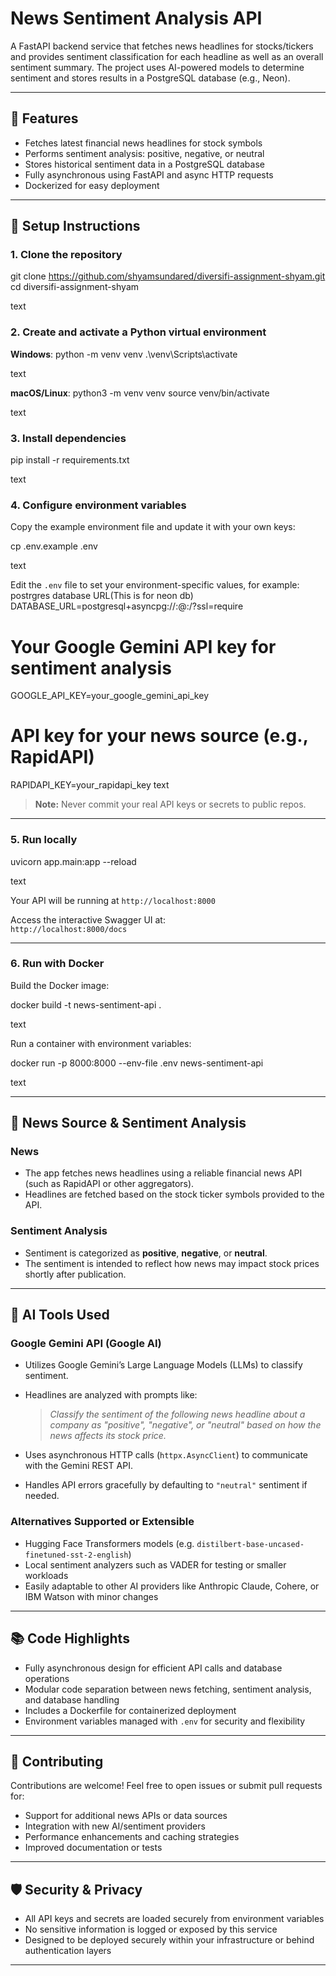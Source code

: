 # News Sentiment Analysis API

A FastAPI backend service that fetches news headlines for stocks/tickers and provides sentiment classification for each headline as well as an overall sentiment summary. The project uses AI-powered models to determine sentiment and stores results in a PostgreSQL database (e.g., Neon).

---

## 🚀 Features

- Fetches latest financial news headlines for stock symbols
- Performs sentiment analysis: positive, negative, or neutral
- Stores historical sentiment data in a PostgreSQL database
- Fully asynchronous using FastAPI and async HTTP requests
- Dockerized for easy deployment

---

## 📝 Setup Instructions

### 1. Clone the repository

git clone https://github.com/shyamsundared/diversifi-assignment-shyam.git
cd diversifi-assignment-shyam

text

### 2. Create and activate a Python virtual environment

**Windows**:
python -m venv venv
.\venv\Scripts\activate

text

**macOS/Linux**:
python3 -m venv venv
source venv/bin/activate

text

### 3. Install dependencies

pip install -r requirements.txt

text

### 4. Configure environment variables

Copy the example environment file and update it with your own keys:

cp .env.example .env

text

Edit the `.env` file to set your environment-specific values, for example:
postrgres database URL(This is for neon db)
DATABASE_URL=postgresql+asyncpg://<username>:<password>@<host>:<port>/<database>?ssl=require

# Your Google Gemini API key for sentiment analysis
GOOGLE_API_KEY=your_google_gemini_api_key

# API key for your news source (e.g., RapidAPI)
RAPIDAPI_KEY=your_rapidapi_key
text

> **Note:** Never commit your real API keys or secrets to public repos.

---

### 5. Run locally

uvicorn app.main:app --reload

text

Your API will be running at `http://localhost:8000`

Access the interactive Swagger UI at:  
`http://localhost:8000/docs`

---

### 6. Run with Docker

Build the Docker image:

docker build -t news-sentiment-api .

text

Run a container with environment variables:

docker run -p 8000:8000 --env-file .env news-sentiment-api

text

---

## 📰 News Source & Sentiment Analysis

### News

- The app fetches news headlines using a reliable financial news API (such as RapidAPI or other aggregators).
- Headlines are fetched based on the stock ticker symbols provided to the API.

### Sentiment Analysis

- Sentiment is categorized as **positive**, **negative**, or **neutral**.
- The sentiment is intended to reflect how news may impact stock prices shortly after publication.

---

## 🤖 AI Tools Used

### Google Gemini API (Google AI)

- Utilizes Google Gemini’s Large Language Models (LLMs) to classify sentiment.
- Headlines are analyzed with prompts like:

  > *Classify the sentiment of the following news headline about a company as "positive", "negative", or "neutral" based on how the news affects its stock price.*

- Uses asynchronous HTTP calls (`httpx.AsyncClient`) to communicate with the Gemini REST API.
- Handles API errors gracefully by defaulting to `"neutral"` sentiment if needed.

### Alternatives Supported or Extensible

- Hugging Face Transformers models (e.g. `distilbert-base-uncased-finetuned-sst-2-english`)
- Local sentiment analyzers such as VADER for testing or smaller workloads
- Easily adaptable to other AI providers like Anthropic Claude, Cohere, or IBM Watson with minor changes

---

## 📚 Code Highlights

- Fully asynchronous design for efficient API calls and database operations
- Modular code separation between news fetching, sentiment analysis, and database handling
- Includes a Dockerfile for containerized deployment
- Environment variables managed with `.env` for security and flexibility

---

## 🤝 Contributing

Contributions are welcome! Feel free to open issues or submit pull requests for:

- Support for additional news APIs or data sources
- Integration with new AI/sentiment providers
- Performance enhancements and caching strategies
- Improved documentation or tests

---

## 🛡️ Security & Privacy

- All API keys and secrets are loaded securely from environment variables
- No sensitive information is logged or exposed by this service
- Designed to be deployed securely within your infrastructure or behind authentication layers

---
